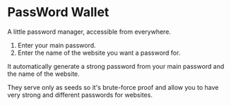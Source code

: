 # PassWord Wallet

A little password manager, accessible from everywhere.

1. Enter your main password.
2. Enter the name of the website you want a password for.

It automatically generate a strong password from your main password and the name of the website.

They serve only as seeds so it's brute-force proof and allow you to have very strong and different passwords for websites.
